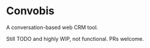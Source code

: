 # Convobis
A conversation-based web CRM tool.

Still TODO and highly WIP, not functional.
PRs welcome.